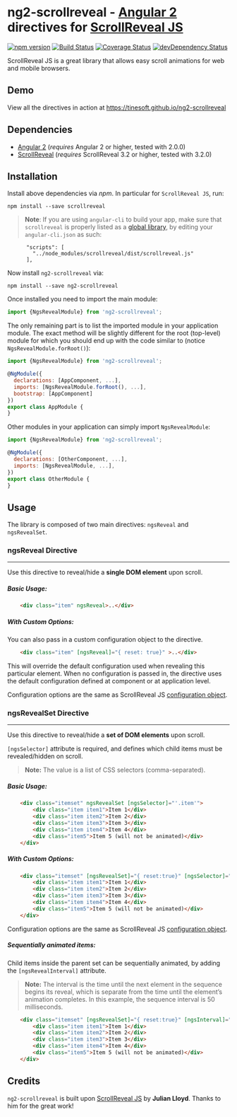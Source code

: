 # ng2-scrollreveal - [Angular 2](http://angular.io/) directives for [ScrollReveal JS](https://scrollrevealjs.org/)

[![npm version](https://badge.fury.io/js/ng2-scrollreveal.svg)](https://badge.fury.io/js/ng2-scrollreveal)
[![Build Status](https://travis-ci.org/tinesoft/ng2-scrollreveal.svg?branch=master)](https://travis-ci.org/tinesoft/ng2-scrollreveal)
[![Coverage Status](https://coveralls.io/repos/github/tinesoft/ng2-scrollreveal/badge.svg?branch=master)](https://coveralls.io/github/tinesoft/ng2-scrollreveal?branch=master)
[![devDependency Status](https://david-dm.org/tinesoft/ng2-scrollreveal/dev-status.svg?branch=master)](https://david-dm.org/tinesoft/ng2-scrollreveal#info=devDependencies)

ScrollReveal JS is a great library that allows easy scroll animations for web and mobile browsers.

## Demo

View all the directives in action at https://tinesoft.github.io/ng2-scrollreveal

## Dependencies
* [Angular 2](https://angular.io) (*requires* Angular 2 or higher, tested with 2.0.0)
* [ScrollReveal](https://scrollrevealjs.org) (*requires* ScrollReveal 3.2 or higher, tested with 3.2.0)

## Installation
Install above dependencies via *npm*. In particular for `ScrollReveal JS`, run:
```shell
npm install --save scrollreveal
```

>**Note**: If you are using `angular-cli` to build your app, make sure that `scrollreveal` is properly listed as a [global library](https://github.com/angular/angular-cli#global-library-installation), by editing your `angular-cli.json` as such:
```
      "scripts": [
        "../node_modules/scrollreveal/dist/scrollreveal.js"
      ],
```

Now install `ng2-scrollreveal` via:
```shell
npm install --save ng2-scrollreveal
```

Once installed you need to import the main module:
```js
import {NgsRevealModule} from 'ng2-scrollreveal';
```
The only remaining part is to list the imported module in your application module. The exact method will be slightly
different for the root (top-level) module for which you should end up with the code similar to (notice `NgsRevealModule.forRoot()`):
```js
import {NgsRevealModule} from 'ng2-scrollreveal';

@NgModule({
  declarations: [AppComponent, ...],
  imports: [NgsRevealModule.forRoot(), ...],  
  bootstrap: [AppComponent]
})
export class AppModule {
}
```

Other modules in your application can simply import `NgsRevealModule`:

```js
import {NgsRevealModule} from 'ng2-scrollreveal';

@NgModule({
  declarations: [OtherComponent, ...],
  imports: [NgsRevealModule, ...], 
})
export class OtherModule {
}
```

## Usage

The library is composed of two main directives: `ngsReveal` and `ngsRevealSet`.

### ngsReveal Directive
-----------------------

Use this directive to reveal/hide a **single DOM element** upon scroll.

##### Basic Usage:

```html
    <div class="item" ngsReveal>..</div>
```

##### With Custom Options:

You can also pass in a custom configuration object to the directive.
```html
    <div class="item" [ngsReveal]="{ reset: true}" >..</div>
```
This will override the default configuration used when revealing this particular element.
When no configuration is passed in, the directive uses the default configuration defined at component or at application level.

Configuration options are the same as ScrollReveal JS [configuration object](https://github.com/jlmakes/scrollreveal#2-configuration). 

### ngsRevealSet Directive
---------------------------

Use this directive to reveal/hide a **set of DOM elements** upon scroll.

`[ngsSelector]` attribute is required, and defines which child items must be revealed/hidden on scroll.

>**Note:** The value is a list of CSS selectors (comma-separated).


##### Basic Usage:

```html
    <div class="itemset" ngsRevealSet [ngsSelector]="'.item'">
        <div class="item item1">Item 1</div>
        <div class="item item2">Item 2</div>
        <div class="item item3">Item 3</div>
        <div class="item item4">Item 4</div>
        <div class="item5">Item 5 (will not be animated)</div>
    </div>
```

##### With Custom Options:

```html
    <div class="itemset" [ngsRevealSet]="{ reset:true}" [ngsSelector]="'.item'">
        <div class="item item1">Item 1</div>
        <div class="item item2">Item 2</div>
        <div class="item item3">Item 3</div>
        <div class="item item4">Item 4</div>
        <div class="item5">Item 5 (will not be animated)</div>
    </div>
```
Configuration options are the same as ScrollReveal JS [configuration object](https://github.com/jlmakes/scrollreveal#2-configuration). 

##### Sequentially animated items: 

Child items inside the parent set can be sequentially animated, by adding the `[ngsRevealInterval]` attribute.

>**Note:** The interval is the time until the next element in the sequence begins its reveal, which is separate from the time until the element’s animation completes. In this example, the sequence interval is 50 milliseconds.

```html
    <div class="itemset" [ngsRevealSet]="{ reset:true}" [ngsInterval]="50" [ngsSelector]="'.item'">
        <div class="item item1">Item 1</div>
        <div class="item item2">Item 2</div>
        <div class="item item3">Item 3</div>
        <div class="item item4">Item 4</div>
        <div class="item5">Item 5 (will not be animated)</div>
    </div>

```

## Credits

`ng2-scrollreveal` is built upon [ScrollReveal JS](https://scrollrevealjs.org) by **Julian Lloyd**. Thanks to him for the great work!
